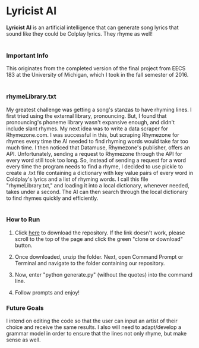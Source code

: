 # Lyricist AI

**Lyricist AI**
is an artificial intelligence that can generate song lyrics that sound
like they could be Colplay lyrics. They rhyme as well! <br><br>

### **Important Info**
  This originates from the completed version of the final project from EECS 183 at the University of Michigan, which I took in the fall   semester of 2016.<br><br>

### **rhymeLibrary.txt**
  My greatest challenge was getting a song's stanzas to have
  rhyming lines. I first tried using the external library,
  pronouncing.
  But, I found that pronouncing's phoneme library wasn't expansive enough,
  and didn't include slant rhymes.
  My next idea was to write a data scraper for Rhymezone.com. I was successful in this,
  but scraping Rhymezone for rhymes every time the AI needed to find rhyming words
  would take far too much time. I then noticed that Datamuse, Rhymezone's publisher,
  offers an API. Unfortunately, sending a request to Rhymezone through the API
  for every word still took too long. So, instead of sending a request for a word
  every time the program needs to find a rhyme, I decided to use pickle to create a .txt file containing
  a dictionary with key value pairs of every word in Coldplay's lyrics and a list
  of rhyming words. I call this file "rhymeLibrary.txt," and loading it into a local
  dictionary, whenever needed, takes under a second. The AI can then search through
  the local dictionary to find rhymes quickly and efficiently. <br><br>

### **How to Run**

1. Click [here](https://github.com/hgorelick/Lyricist-AI/archive/master.zip) to download the repository. If the link doesn't work, please scroll to
the top of the page and click the green "clone or download" button.<br>

2. Once downloaded, unzip the folder. Next, open Command Prompt or Terminal
and navigate to the folder containing our repository.<br>

3. Now, enter "python generate.py" (without the quotes) into the command line.

4. Follow prompts and enjoy!

### **Future Goals**
I intend on editing the code so that the user can input an artist of their choice and receive the same results. I also will need to adapt/develop a grammar model in order to ensure that the lines not only rhyme, but make sense as well.

